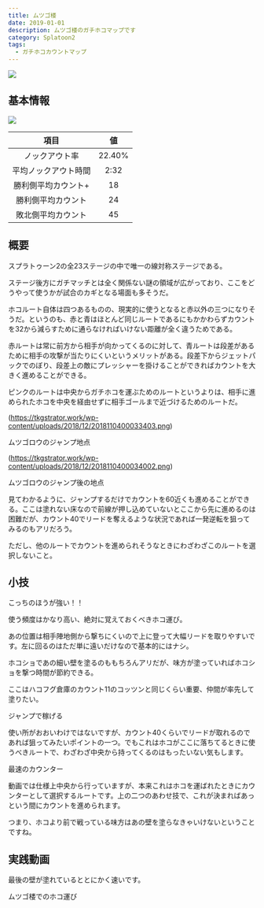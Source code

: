 ```yaml
---
title: ムツゴ楼
date: 2019-01-01
description: ムツゴ楼のガチホコマップです
category: Splatoon2
tags:
  - ガチホコカウントマップ
---
```


![](https://pbs.twimg.com/media/EcUz6S_XYAEEOJ2?format=jpg&name=large)

## 基本情報

![](https://pbs.twimg.com/media/EV-GqMIXgAIPxoq?format=png&name=large)

|         項目         |   値   |
| :------------------: | :----: |
|    ノックアウト率    | 22.40% |
| 平均ノックアウト時間 |  2:32  |
| 勝利側平均カウント+  |   18   |
|  勝利側平均カウント  |   24   |
|  敗北側平均カウント  |   45   |

## 概要

スプラトゥーン2の全23ステージの中で唯一の線対称ステージである。

ステージ後方にガチマッチとは全く関係ない謎の領域が広がっており、ここをどうやって使うかが試合のカギとなる場面も多そうだ。

ホコルート自体は四つあるものの、現実的に使うとなると赤以外の三つになりそうだ。というのも、赤と青はほとんど同じルートであるにもかかわらずカウントを32から減らすために通らなければいけない距離が全く違うためである。

赤ルートは常に前方から相手が向かってくるのに対して、青ルートは段差があるために相手の攻撃が当たりにくいというメリットがある。段差下からジェットパックでのぼり、段差上の敵にプレッシャーを掛けることができればカウントを大きく進めることができる。

ピンクのルートは中央からガチホコを運ぶためのルートというよりは、相手に進められたホコを中央を経由せずに相手ゴールまで近づけるためのルートだ。

(https://tkgstrator.work/wp-content/uploads/2018/12/2018110400033403.png)

ムツゴロウのジャンプ地点

(https://tkgstrator.work/wp-content/uploads/2018/12/2018110400034002.png)

ムツゴロウのジャンプ後の地点

見てわかるように、ジャンプするだけでカウントを60近くも進めることができる。ここは塗れない床なので前線が押し込めていないとここから先に進めるのは困難だが、カウント40でリードを奪えるような状況であれば一発逆転を狙ってみるのもアリだろう。

ただし、他のルートでカウントを進められそうなときにわざわざこのルートを選択しないこと。

## 小技

こっちのほうが強い！！

使う頻度はかなり高い、絶対に覚えておくべきホコ運び。

あの位置は相手陣地側から撃ちにくいので上に登って大幅リードを取りやすいです。左に回るのはただ単に遠いだけなので基本的にはナシ。

ホコショであの細い壁を塗るのももちろんアリだが、味方が塗っていればホコショを撃つ時間が節約できる。

ここはハコフグ倉庫のカウント11のコッツンと同じくらい重要、仲間が率先して塗りたい。

ジャンプで稼げる

使い所がおおいわけではないですが、カウント40くらいでリードが取れるのであれば狙ってみたいポイントの一つ。でもこれはホコがここに落ちてるときに使うべきルートで、わざわざ中央から持ってくるのはもったいない気もします。

最速のカウンター

動画では仕様上中央から行っていますが、本来これはホコを運ばれたときにカウンターとして選択するルートです。上の二つのあわせ技で、これが決まればあっという間にカウントを進められます。

つまり、ホコより前で戦っている味方はあの壁を塗らなきゃいけないということですね。

## 実践動画

最後の壁が塗れているととにかく速いです。

ムツゴ楼でのホコ運び
